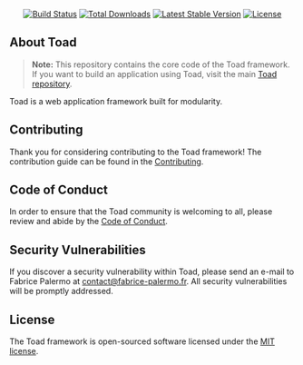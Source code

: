 <p align="center">
<a href="https://travis-ci.org/fab5741/toad-core"><img src="https://travis-ci.org/fab5741/toad-core.svg" alt="Build Status"></a>
<a href="https://packagist.org/packages/fab5741/toad-core"><img src="https://poser.pugx.org/fab5741/toad-core/d/total.svg" alt="Total Downloads"></a>
<a href="https://packagist.org/packages/fab5741/toad-core"><img src="https://poser.pugx.org/fab5741/toad-core/v/stable.svg" alt="Latest Stable Version"></a>
<a href="https://packagist.org/packages/fab5741/toad-core"><img src="https://poser.pugx.org/fab5741/toad-core/license.svg" alt="License"></a>
</p>

## About Toad

> **Note:** This repository contains the core code of the Toad framework. If you want to build an application using Toad, visit the main [Toad repository](https://github.com/fab5741/toad).

Toad is a web application framework built for modularity.

## Contributing

Thank you for considering contributing to the Toad framework! The contribution guide can be found in the [Contributing](CONTRIBUTING.md).

## Code of Conduct

In order to ensure that the Toad community is welcoming to all, please review and abide by the [Code of Conduct](CODE_OF_CONDUCT.md).

## Security Vulnerabilities

If you discover a security vulnerability within Toad, please send an e-mail to Fabrice Palermo at contact@fabrice-palermo.fr. All security vulnerabilities will be promptly addressed.

## License

The Toad framework is open-sourced software licensed under the [MIT license](http://opensource.org/licenses/MIT).
